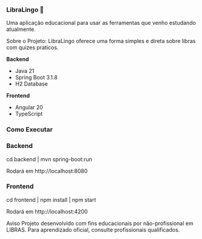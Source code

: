 ### ﻿LibraLingo 🤟

Uma aplicação educacional para usar as ferramentas que venho estudando atualmente.

Sobre o Projeto:
LibraLingo oferece uma forma simples e direta sobre libras com quizes praticos.


**Backend**
- Java 21  
- Spring Boot 3.1.8  
- H2 Database

 **Frontend**
- Angular 20  
- TypeScript

### Como Executar

### Backend

cd backend |
mvn spring-boot:run

Rodará em http://localhost:8080

### Frontend
cd frontend |
npm install |
npm start

Rodará em http://localhost:4200

Aviso
Projeto desenvolvido com fins educacionais por não-profissional em LIBRAS.
Para aprendizado oficial, consulte profissionais qualificados.

